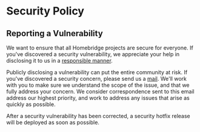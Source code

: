 # Security Policy

## Reporting a Vulnerability

We want to ensure that all Homebridge projects are secure for everyone. If you've discovered a security vulnerability,
we appreciate your help in disclosing it to us in a [responsible manner][link-responsible-disclosure].

Publicly disclosing a vulnerability can put the entire community at risk. If you've discovered a security concern,
please send us a [mail](mailto:homebridge-security@andi-bauer.com,dev@oz.nu?subject=%5BHB-SECURITY%5D).
We'll work with you to make sure we understand the scope of the issue, and that we fully address your concern.
We consider correspondence sent to this email address our highest priority,
and work to address any issues that arise as quickly as possible.

After a security vulnerability has been corrected, a security hotfix release will be deployed as soon as possible.

[link-responsible-disclosure]: http://en.wikipedia.org/wiki/Responsible_disclosure
